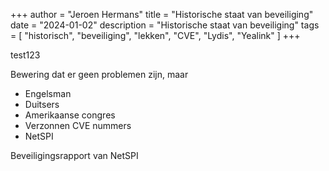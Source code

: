 +++
author = "Jeroen Hermans"
title = "Historische staat van beveiliging"
date = "2024-01-02"
description = "Historische staat van beveiliging"
tags = [
    "historisch", "beveiliging", "lekken", "CVE", "Lydis", "Yealink"
]
+++

test123
<!--more-->
Bewering dat er geen problemen zijn, maar
- Engelsman
- Duitsers
- Amerikaanse congres
- Verzonnen CVE nummers
- NetSPI

Beveiligingsrapport van NetSPI
